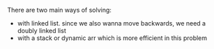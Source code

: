 There are two main ways of solving:
- with linked list. since we also wanna move backwards, we need a doubly linked list
- with a stack or dynamic arr which is more efficient in this problem
